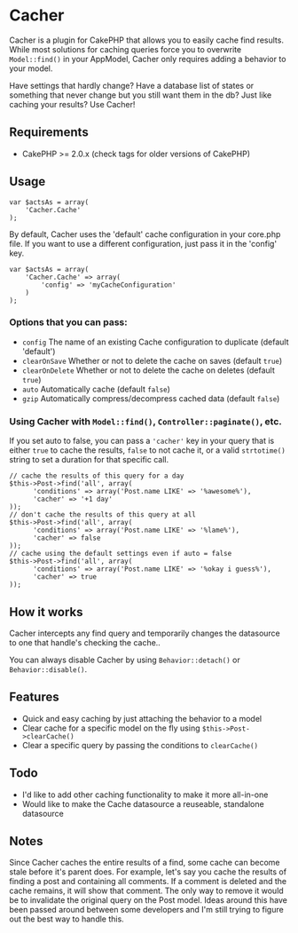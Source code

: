 # Cacher

Cacher is a plugin for CakePHP that allows you to easily cache find results.
While most solutions for caching queries force you to overwrite `Model::find()`
in your AppModel, Cacher only requires adding a behavior to your model.

Have settings that hardly change? Have a database list of states or something
that never change but you still want them in the db? Just like caching your
results? Use Cacher!

## Requirements

* CakePHP >= 2.0.x (check tags for older versions of CakePHP)

## Usage

    var $actsAs = array(
        'Cacher.Cache'
    );

By default, Cacher uses the 'default' cache configuration in your core.php file.
If you want to use a different configuration, just pass it in the 'config' key.

    var $actsAs = array(
        'Cacher.Cache' => array(
            'config' => 'myCacheConfiguration'
        )
    );

### Options that you can pass:

* `config` The name of an existing Cache configuration to duplicate (default 'default')
* `clearOnSave` Whether or not to delete the cache on saves (default `true`)
* `clearOnDelete` Whether or not to delete the cache on deletes (default `true`)
* `auto` Automatically cache (default `false`)
* `gzip` Automatically compress/decompress cached data (default `false`)

### Using Cacher with `Model::find()`, `Controller::paginate()`, etc.

If you set auto to false, you can pass a `'cacher'` key in your query that is
either `true` to cache the results, `false` to not cache it, or a valid
`strtotime()` string to set a duration for that specific call.

    // cache the results of this query for a day
    $this->Post->find('all', array(
		  'conditions' => array('Post.name LIKE' => '%awesome%'),
		  'cacher' => '+1 day'
    ));
    // don't cache the results of this query at all
    $this->Post->find('all', array(
		  'conditions' => array('Post.name LIKE' => '%lame%'),
		  'cacher' => false
    ));
    // cache using the default settings even if auto = false
    $this->Post->find('all', array(
		  'conditions' => array('Post.name LIKE' => '%okay i guess%'),
		  'cacher' => true
    ));

## How it works

Cacher intercepts any find query and temporarily changes the datasource to one 
that handle's checking the cache..

You can always disable Cacher by using `Behavior::detach()` or
`Behavior::disable()`.

## Features

* Quick and easy caching by just attaching the behavior to a model
* Clear cache for a specific model on the fly using `$this->Post->clearCache()`
* Clear a specific query by passing the conditions to `clearCache()`

## Todo

* I'd like to add other caching functionality to make it more all-in-one
* Would like to make the Cache datasource a reuseable, standalone datasource

## Notes

Since Cacher caches the entire results of a find, some cache can become stale
before it's parent does. For example, let's say you cache the results of finding 
a post and containing all comments. If a comment is deleted and the cache remains, 
it will show that comment. The only way to remove it would be to invalidate the
original query on the Post model. Ideas around this have been passed around
between some developers and I'm still trying to figure out the best way to handle
this.
